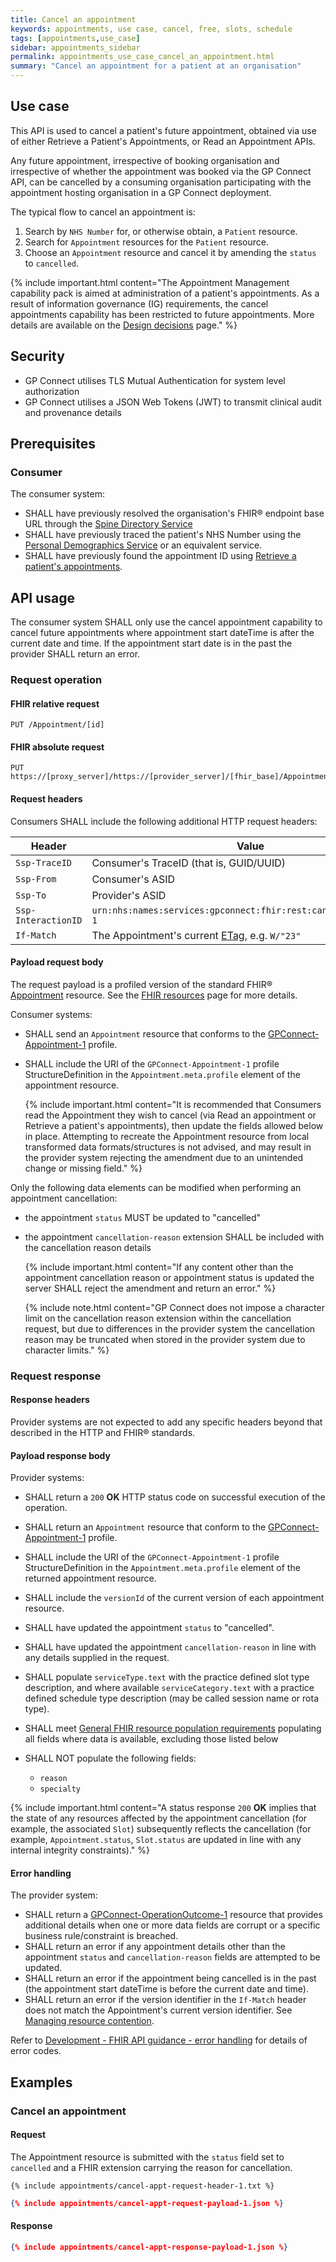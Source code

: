 ```yaml
---
title: Cancel an appointment
keywords: appointments, use case, cancel, free, slots, schedule
tags: [appointments,use_case]
sidebar: appointments_sidebar
permalink: appointments_use_case_cancel_an_appointment.html
summary: "Cancel an appointment for a patient at an organisation"
---
```


## Use case ##

This API is used to cancel a patient's future appointment, obtained via use of either Retrieve a Patient's Appointments, or Read an Appointment APIs.

Any future appointment, irrespective of booking organisation and irrespective of whether the appointment was booked via the GP Connect API, can be cancelled by a consuming organisation participating with the appointment hosting organisation in a GP Connect deployment.

The typical flow to cancel an appointment is:

 1. Search by `NHS Number` for, or otherwise obtain, a `Patient` resource.
 2. Search for `Appointment` resources for the `Patient` resource.
 3. Choose an `Appointment` resource and cancel it by amending the `status` to `cancelled`.

{% include important.html content="The Appointment Management capability pack is aimed at administration of a patient's appointments. As a result of information governance (IG) requirements, the cancel appointments capability has been restricted to future appointments. More details are available on the [Design decisions](appointments_design.html#viewing-and-amending-booked-appointments) page." %}
 
## Security ##

- GP Connect utilises TLS Mutual Authentication for system level authorization
- GP Connect utilises a JSON Web Tokens (JWT) to transmit clinical audit and provenance details 

## Prerequisites ##

### Consumer ###

The consumer system:

- SHALL have previously resolved the organisation's FHIR&reg; endpoint base URL through the [Spine Directory Service](integration_spine_directory_service.html)
- SHALL have previously traced the patient's NHS Number using the [Personal Demographics Service](integration_personal_demographic_service.html) or an equivalent service.
- SHALL have previously found the appointment ID using [Retrieve a patient's appointments](appointments_use_case_retrieve_a_patients_appointments.html).

## API usage ##

The consumer system SHALL only use the cancel appointment capability to cancel future appointments where appointment start dateTime is after the current date and time. If the appointment start date is in the past the provider SHALL return an error.

### Request operation ###

#### FHIR relative request ####

```http
PUT /Appointment/[id]
```

#### FHIR absolute request ####

```http
PUT https://[proxy_server]/https://[provider_server]/[fhir_base]/Appointment/[id]
```

#### Request headers ####

Consumers SHALL include the following additional HTTP request headers:

| Header               | Value |
|----------------------|-------|
| `Ssp-TraceID`        | Consumer's TraceID (that is, GUID/UUID) |
| `Ssp-From`           | Consumer's ASID |
| `Ssp-To`             | Provider's ASID |
| `Ssp-InteractionID`  | `urn:nhs:names:services:gpconnect:fhir:rest:cancel:appointment-1` |
| `If-Match`           | The Appointment's current [ETag](development_general_api_guidance.html#managing-resource-contention), e.g. `W/"23"` |

#### Payload request body ####

The request payload is a profiled version of the standard FHIR&reg; [Appointment](https://www.hl7.org/fhir/STU3/appointment.html) resource. See the [FHIR resources](/datalibraryappointment.html) page for more details.

Consumer systems:
- SHALL send an `Appointment` resource that conforms to the [GPConnect-Appointment-1](https://fhir.nhs.uk/STU3/StructureDefinition/GPConnect-Appointment-1) profile.
- SHALL include the URI of the `GPConnect-Appointment-1` profile StructureDefinition in the `Appointment.meta.profile` element of the appointment resource.

  {% include important.html content="It is recommended that Consumers read the Appointment they wish to cancel (via Read an appointment or Retrieve a patient's appointments), then update the fields allowed below in place. Attempting to recreate the Appointment resource from local transformed data formats/structures is not advised, and may result in the provider system rejecting the amendment due to an unintended change or missing field." %}

Only the following data elements can be modified when performing an appointment cancellation:
- the appointment `status` MUST be updated to "cancelled"
- the appointment `cancellation-reason` extension SHALL be included with the cancellation reason details

  {% include important.html content="If any content other than the appointment cancellation reason or appointment status is updated the server SHALL reject the amendment and return an error." %}

  {% include note.html content="GP Connect does not impose a character limit on the cancellation reason extension within the cancellation request, but due to differences in the provider system the cancellation reason may be truncated when stored in the provider system due to character limits." %}

### Request response ###

#### Response headers ####

Provider systems are not expected to add any specific headers beyond that described in the HTTP and FHIR&reg; standards.

#### Payload response body ####

Provider systems:

- SHALL return a `200` **OK** HTTP status code on successful execution of the operation.
- SHALL return an `Appointment` resource that conform to the [GPConnect-Appointment-1](https://fhir.nhs.uk/STU3/StructureDefinition/GPConnect-Appointment-1) profile.
- SHALL include the URI of the `GPConnect-Appointment-1` profile StructureDefinition in the `Appointment.meta.profile` element of the returned appointment resource.
- SHALL include the `versionId` of the current version of each appointment resource.
- SHALL have updated the appointment `status` to "cancelled".
- SHALL have updated the appointment `cancellation-reason` in line with any details supplied in the request.

- SHALL populate `serviceType.text` with the practice defined slot type description, and where available `serviceCategory.text` with a practice defined schedule type description (may be called session name or rota type).

- SHALL meet [General FHIR resource population requirements](development_fhir_resource_guidance.html#general-fhir-resource-population-requirements) populating all fields where data is available, excluding those listed below

- SHALL NOT populate the following fields:
  - `reason`
  - `specialty`

{% include important.html content="A status response `200` **OK** implies that the state of any resources affected by the appointment cancellation (for example, the associated `Slot`) subsequently reflects the cancellation (for example, `Appointment.status`, `Slot.status` are updated in line with any internal integrity constraints)." %}

#### Error handling ####

The provider system:

- SHALL return a [GPConnect-OperationOutcome-1](https://fhir.nhs.uk/STU3/StructureDefinition/GPConnect-OperationOutcome-1) resource that provides additional details when one or more data fields are corrupt or a specific business rule/constraint is breached.
- SHALL return an error if any appointment details other than the appointment `status` and `cancellation-reason` fields are attempted to be updated.
- SHALL return an error if the appointment being cancelled is in the past (the appointment start dateTime is before the current date and time).
- SHALL return an error if the version identifier in the `If-Match` header does not match the Appointment's current version identifier.  See [Managing resource contention](development_general_api_guidance.html#managing-resource-contention).

Refer to [Development - FHIR API guidance - error handling](development_fhir_error_handling_guidance.html) for details of error codes.

## Examples ##

### Cancel an appointment ###

#### Request ####

The Appointment resource is submitted with the `status` field set to `cancelled` and a FHIR extension carrying the reason for cancellation.

```http
{% include appointments/cancel-appt-request-header-1.txt %}
```

```json
{% include appointments/cancel-appt-request-payload-1.json %}
```

#### Response ####

```json
{% include appointments/cancel-appt-response-payload-1.json %}
```

